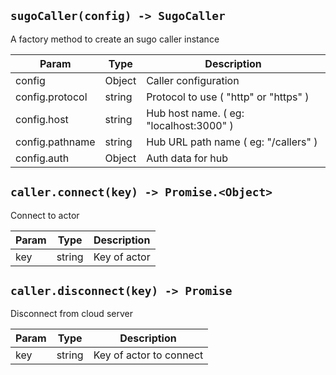 ## `sugoCaller(config) -> SugoCaller`

A factory method to create an sugo caller instance

| Param | Type | Description |
| ----- | --- | -------- |
| config | Object | Caller configuration |
| config.protocol | string | Protocol to use ( "http" or "https" ) |
| config.host | string | Hub host name. ( eg: "localhost:3000" ) |
| config.pathname | string | Hub URL path name ( eg: "/callers" ) |
| config.auth | Object | Auth data for hub |



## `caller.connect(key) -> Promise.<Object>`

Connect to actor

| Param | Type | Description |
| ----- | --- | -------- |
| key | string | Key of actor |


## `caller.disconnect(key) -> Promise`

Disconnect from cloud server

| Param | Type | Description |
| ----- | --- | -------- |
| key | string | Key of actor to connect |

